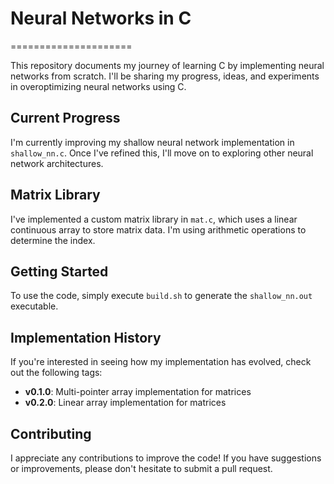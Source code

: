 # Neural Networks in C
=====================

This repository documents my journey of learning C by implementing neural networks from
scratch. I'll be sharing my progress, ideas, and experiments in overoptimizing neural
networks using C.

## Current Progress

I'm currently improving my shallow neural network implementation in `shallow_nn.c`. Once
I've refined this, I'll move on to exploring other neural network architectures.

## Matrix Library

I've implemented a custom matrix library in `mat.c`, which uses a linear continuous array
to store matrix data. I'm using arithmetic operations to determine the index.

## Getting Started

To use the code, simply execute `build.sh` to generate the `shallow_nn.out` executable.

## Implementation History

If you're interested in seeing how my implementation has evolved, check out the following
tags:

* **v0.1.0**: Multi-pointer array implementation for matrices
* **v0.2.0**: Linear array implementation for matrices

## Contributing

I appreciate any contributions to improve the code! If you have suggestions or
improvements, please don't hesitate to submit a pull request.
